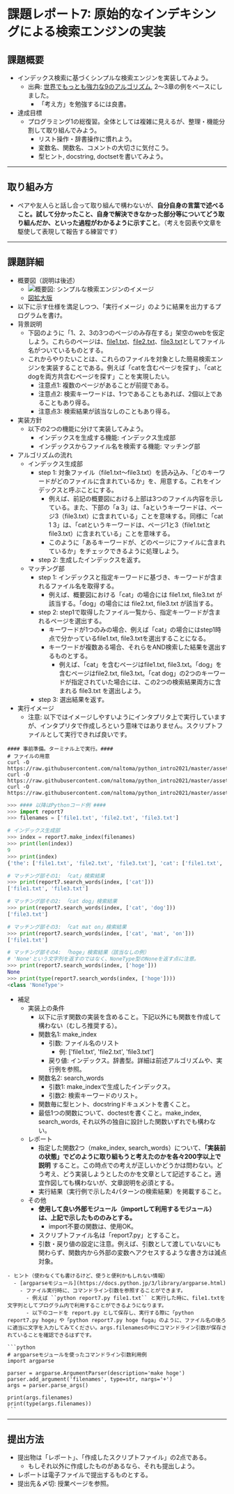 # 課題レポート7: 原始的なインデキシングによる検索エンジンの実装

## 課題概要
- インデックス検索に基づくシンプルな検索エンジンを実装してみよう。
  - 出典: [世界でもっとも強力な9のアルゴリズム](https://www.amazon.co.jp/世界でもっとも強力な9のアルゴリズム-ジョン・マコーミック/dp/482228493X), 2〜3章の例をベースにしました。
    - 「考え方」を勉強するには良書。
- 達成目標
  - プログラミング1の総復習。全体としては複雑に見えるが、整理・機能分割して取り組んでみよう。
    - リスト操作・辞書操作に慣れよう。
    - 変数名、関数名、コメントの大切さに気付こう。
    - 型ヒント, docstring, doctsetを書いてみよう。

---
## 取り組み方
- ペアや友人らと話し合って取り組んで構わないが、**自分自身の言葉で述べること。試して分かったこと、自身で解決できなかった部分等についてどう取り組んだか、といった過程がわかるように示すこと**。（考えを図表や文章を駆使して表現して報告する練習です）

---
## 課題詳細
- 概要図（説明は後述）
  - ![概要図: シンプルな検索エンジンのイメージ](https://ie.u-ryukyu.ac.jp/~tnal/2021/prog1/static/report7_search/indexing_s.png)
  - [図拡大版](https://ie.u-ryukyu.ac.jp/~tnal/2021/prog1/static/report7_search/indexing.pdf)
- 以下に示す仕様を満足しつつ、「実行イメージ」のように結果を出力するプログラムを書け。
- 背景説明
  - 下図のように「1、2、3の3つのページのみ存在する」架空のwebを仮定しよう。これらのページは、[file1.txt](https://ie.u-ryukyu.ac.jp/~tnal/2021/prog1/static/report7_search/file1.txt)、[file2.txt](https://ie.u-ryukyu.ac.jp/~tnal/2021/prog1/static/report7_search/file2.txt)、[file3.txt](https://ie.u-ryukyu.ac.jp/~tnal/2021/prog1/static/report7_search/file3.txt)としてファイル名がついているものとする。
  - これからやりたいことは、これらのファイルを対象とした簡易検索エンジンを実装することである。例えば「catを含むページを探す」、「catとdogを両方共含むページを探す」ことを実現したい。
    - 注意点1: 複数のページがあることが前提である。
    - 注意点2: 検索キーワードは、1つであることもあれば、2個以上であることもあり得る。
    - 注意点3: 検索結果が該当なしのこともあり得る。
- 実装方針
  - 以下の2つの機能に分けて実装してみよう。
    - インデックスを生成する機能: インデックス生成部
    - インデックスからファイル名を検索する機能: マッチング部
- アルゴリズムの流れ
  - インデックス生成部
    - step 1: 対象ファイル（file1.txt〜file3.txt）を読み込み、「どのキーワードがどのファイルに含まれているか」を、用意する。これをインデックスと呼ぶことにする。
      - 例えば、前記の概要図における上部は3つのファイル内容を示している。また、下部の「a 3」は、「aというキーワードは、ページ3（file3.txt）に含まれている」ことを意味する。同様に「cat 1 3」は、「catというキーワードは、ページ1と3（file1.txtとfile3.txt）に含まれている」ことを意味する。
      - このように「あるキーワードが、どのページにファイルに含まれているか」をチェックできるように処理しよう。
    - step 2: 生成したインデックスを返す。
  - マッチング部
    - step 1: インデックスと指定キーワードに基づき、キーワードが含まれるファイル名を取得する。
      - 例えば、概要図における「cat」の場合には file1.txt, file3.txt が該当する。「dog」の場合には file2.txt, file3.txt が該当する。
    - step 2: step1で取得したファイル一覧から、指定キーワードが含まれるページを選出する。
      - キーワードが1つのみの場合、例えば「cat」の場合にはstep1時点で分かっているfile1.txt, file3.txtを選出することになる。
      - キーワードが複数ある場合、それらをAND検索した結果を選出するものとする。
        - 例えば、「cat」を含むページはfile1.txt, file3.txt。「dog」を含むページはfile2.txt, file3.txt。「cat dog」の2つのキーワードが指定されていた場合には、この2つの検索結果両方に含まれる file3.txt を選出しよう。
    - step 3: 選出結果を返す。
- 実行イメージ
  - 注意: 以下ではイメージしやすいようにインタプリタ上で実行していますが、インタプリタで作成しろという意味ではありません。スクリプトファイルとして実行できれば良いです。

```shell
#### 事前準備。ターミナル上で実行。####
# ファイルの用意
curl -O https://raw.githubusercontent.com/naltoma/python_intro2021/master/assets/report7_search/file1.txt
curl -O https://raw.githubusercontent.com/naltoma/python_intro2021/master/assets/report7_search/file2.txt
curl -O https://raw.githubusercontent.com/naltoma/python_intro2021/master/assets/report7_search/file3.txt
```
```python
>>> #### 以降はPythonコード例 ####
>>> import report7
>>> filenames = ['file1.txt', 'file2.txt', 'file3.txt']

# インデックス生成部
>>> index = report7.make_index(filenames)
>>> print(len(index))
9
>>> print(index)
{'the': ['file1.txt', 'file2.txt', 'file3.txt'], 'cat': ['file1.txt', 'file3.txt'], 'sat': ['file1.txt', 'file3.txt'], 'on': ['file1.txt', 'file2.txt'], 'mat': ['file1.txt', 'file2.txt'], 'dog': ['file2.txt', 'file3.txt'], 'stood': ['file2.txt', 'file3.txt'], 'while': ['file3.txt'], 'a': ['file3.txt']}

# マッチング部その1: 「cat」検索結果
>>> print(report7.search_words(index, ['cat']))
['file1.txt', 'file3.txt']

# マッチング部その2: 「cat dog」検索結果
>>> print(report7.search_words(index, ['cat', 'dog']))
['file3.txt']

# マッチング部その3: 「cat mat on」検索結果
>>> print(report7.search_words(index, ['cat', 'mat', 'on']))
['file1.txt']

# マッチング部その4: 「hoge」検索結果（該当なしの例）
# 'None'という文字列を返すのではなく、NoneType型のNoneを返す点に注意。
>>> print(report7.search_words(index, ['hoge']))
None
>>> print(type(report7.search_words(index, ['hoge'])))
<class 'NoneType'>
```

- 補足
  - 実装上の条件
    - 以下に示す関数の実装を含めること。下記以外にも関数を作成して構わない（むしろ推奨する）。
    - 関数名1: make_index
      - 引数: ファイル名のリスト
        - 例: ['file1.txt', 'file2.txt', 'file3.txt']
      - 戻り値: インデックス。辞書型。詳細は前述アルゴリズムや、実行例を参照。
    - 関数名2: search_words
      - 引数1: make_indexで生成したインデックス。
      - 引数2: 検索キーワードのリスト。
    - 関数毎に型ヒント、docstringドキュメントを書くこと。
    - 最低1つの関数について、doctestを書くこと。make_index, search_words, それ以外の独自に設計した関数いずれでも構わない。
  - レポート
    - 指定した関数2つ（make_index, search_words）について、**「実装前の状態」でどのように取り組もうと考えたのかを各々200字以上で説明** すること。この時点での考えが正しいかどうかは問わない。どう考え、どう実装しようとしたのかを文章として記述すること。適宜作図しても構わないが、文章説明を必須とする。
    - 実行結果（実行例で示した4パターンの検索結果）を掲載すること。
  - その他
    - **使用して良い外部モジュール（importして利用するモジュール）は、上記で示したもののみとする。**
      - import不要の関数は、使用OK。
    - スクリプトファイル名は「report7.py」とすること。
    - 引数・戻り値の設定に注意。例えば、引数として渡していないにも関わらず、関数内から外部の変数へアクセスするような書き方は減点対象。

````{tip}
- ヒント（使わなくても書けるけど、使うと便利かもしれない情報）
  - [argparseモジュール](https://docs.python.jp/3/library/argparse.html)
    - ファイル実行時に、コマンドライン引数を参照することができます。
      - 例えば ``python report7.py file1.txt`` と実行した時に、file1.txtを文字列としてプログラム内で利用することができるようになります。
      - 以下のコードを report.py として保存し、実行する際に「python report7.py hoge」や「python report7.py hoge fuga」のように、ファイル名の後ろに適当に文字を入力してみてください。args.filenamesの中にコマンドライン引数が保存されていることを確認できるはずです。

```python
# argparseモジュールを使ったコマンドライン引数利用例
import argparse

parser = argparse.ArgumentParser(description='make hoge')
parser.add_argument('filenames', type=str, nargs='+')
args = parser.parse_args()

print(args.filenames)
print(type(args.filenames))
```
````
---
## 提出方法
- 提出物は「レポート」、「作成したスクリプトファイル」の2点である。
  - もしそれ以外に作成したものがあるなら、それも提出しよう。
- レポートは電子ファイルで提出するものとする。
- 提出先＆〆切: 授業ページを参照。
